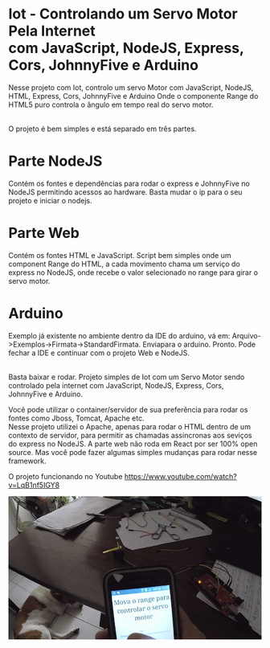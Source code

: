 # Iot - Controlando um Servo Motor Pela Internet <br />com JavaScript, NodeJS, Express, Cors, JohnnyFive e Arduino

Nesse projeto com Iot, controlo um servo Motor com JavaScript, NodeJS, HTML, Express, Cors, JohnnyFive e Arduino
Onde o componente Range do HTML5 puro controla o ângulo em tempo real do servo motor.

<br />
O projeto é bem simples e está separado em três partes. 

# Parte NodeJS

Contém os fontes e dependências para rodar o express e JohnnyFive no NodeJS permitindo acessos ao hardware. Basta mudar o ip para o seu projeto e iniciar o nodejs.

# Parte Web

Contém os fontes HTML e JavaScript. Script bem simples onde um component Range do HTML, a cada movimento chama um serviço do express no NodeJS, onde recebe o valor selecionado no range para girar o servo motor. 

# Arduino

Exemplo já existente no ambiente dentro da IDE do arduino, vá em: Arquivo->Exemplos->Firmata->StandardFirmata. Enviapara o arduino. Pronto. Pode fechar a IDE e continuar com o projeto Web e NodeJS. 

<br />
Basta baixar e rodar. Projeto simples de Iot com um Servo Motor sendo controlado pela internet com JavaScript, NodeJS, Express, Cors, JohnnyFive e Arduino. 

Você pode utilizar o container/servidor de sua preferência para rodar os fontes como Jboss, Tomcat, Apache etc. <br />
Nesse projeto utilizei o Apache, apenas para rodar o HTML dentro de um contexto de servidor, para permitir as chamadas assincronas aos seviços do express no NodeJS. A parte web não roda em React por ser 100% open source. Mas você pode fazer algumas simples mudanças para rodar nesse framework.

O projeto funcionando no Youtube
https://www.youtube.com/watch?v=LqB1nf5IGY8


![Alt Text](https://github.com/plata4m/ServosNodeExpressJohnnyFive/blob/master/iot2.jpg)







